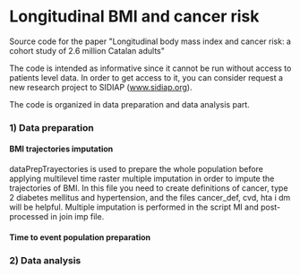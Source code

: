 # Longitudinal BMI and cancer risk
Source code for the paper "Longitudinal body mass index and cancer risk: a cohort study of 2.6 million Catalan adults"

The code is intended as informative since it cannot be run without access to patients level data. In order to get access to it, you can consider request a new research project to SIDIAP (www.sidiap.org).

The code is organized in data preparation and data analysis part.

### 1) Data preparation

#### BMI trajectories imputation
dataPrepTrayectories is used to prepare the whole population before applying multilevel time raster multiple imputation in order to impute the trajectories of BMI.
In this file you need to create definitions of cancer, type 2 diabetes mellitus and hypertension, and the files cancer_def, cvd, hta i dm will be helpful.
Multiple imputation is performed in the script MI and post-processed in join imp file.

#### Time to event population preparation



### 2) Data analysis
